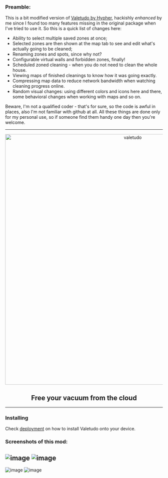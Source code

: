 ### Preamble:

This is a bit modified version of [Valetudo by Hypher](https://github.com/Hypfer/Valetudo), hackishly _enhanced_ by me since I found too many features missing in the original package when I've tried to use it. So this is a quick list of changes here:

* Ability to select multiple saved zones at once;
* Selected zones are then shown at the map tab to see and edit what's actually going to be cleaned;
* Renaming zones and spots, since why not?
* Configurable virtual walls and forbidden zones, finally!
* Scheduled zoned cleaning - when you do not need to clean the whole house.
* Viewing maps of finished cleanings to know how it was going exactly.
* Compressing map data to reduce network bandwidth when watching cleaning progress online.
* Random visual changes: using different colors and icons here and there, some behavioral changes when working with maps and so on.

Beware, I'm not a qualified coder - that's for sure, so the code is awful in places, also I'm not familiar with github at all. All these things are done only for my personal use, so if someone find them handy one day then you're welcome.

----

<div align="center">
    <img src="https://github.com/rand256/valetudo/blob/testing/assets/logo/valetudo_logo_with_name.svg" width="800" alt="valetudo">
    <p align="center"><h2>Free your vacuum from the cloud</h2></p>
</div>

----

### Installing

Check [deployment](/deployment) on how to install Valetudo onto your device.

### Screenshots of this mod:
![image](https://user-images.githubusercontent.com/30267719/58707398-7b2b3e80-83bd-11e9-81be-ea3148e18f88.jpg)
![image](https://user-images.githubusercontent.com/30267719/58707453-ad3ca080-83bd-11e9-992f-27e126462686.jpg)
----
![image](https://user-images.githubusercontent.com/30267719/58707479-c1809d80-83bd-11e9-9b80-b82e0b1ee3d6.jpg)
![image](https://user-images.githubusercontent.com/30267719/58707499-d1987d00-83bd-11e9-82bd-046b0563314e.jpg)
